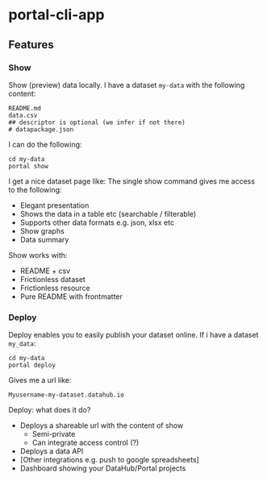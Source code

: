 # portal-cli-app

## Features

### Show
Show (preview) data locally. 
I have a dataset `my-data` with the following content:
```
README.md
data.csv
## descriptor is optional (we infer if not there) 
# datapackage.json
```
I can do the following:
```
cd my-data
portal show
```
I get a nice dataset page like:
The single show command gives me access to the following:

* Elegant presentation
* Shows the data in a table etc (searchable / filterable)
* Supports other data formats e.g. json, xlsx etc
* Show graphs
* Data summary

Show works with: 
* README + csv
* Frictionless dataset
* Frictionless resource
* Pure README with frontmatter
 

### Deploy
Deploy enables you to easily publish your dataset online. 
If i have a dataset `my_data`:
```
cd my-data
portal deploy
```
Gives me a url like: 
 
`Myusername-my-dataset.datahub.io`

Deploy: what does it do?
* Deploys a shareable url with the content of show
    * Semi-private
    * Can integrate access control (?)
* Deploys a data API
* [Other integrations e.g. push to google spreadsheets]
* Dashboard showing your DataHub/Portal projects


